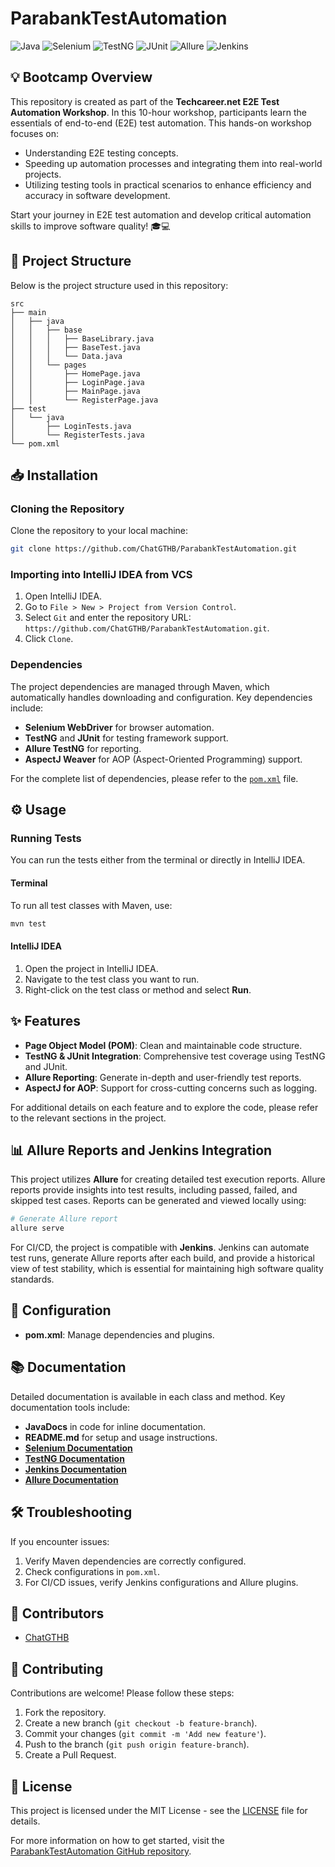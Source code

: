 
# ParabankTestAutomation

![Java](https://img.shields.io/badge/Java-ED8B00?style=for-the-badge&logo=java&logoColor=white)
![Selenium](https://img.shields.io/badge/Selenium-43B02A?style=for-the-badge&logo=selenium&logoColor=white)
![TestNG](https://img.shields.io/badge/TestNG-FF9E2C?style=for-the-badge&logo=testng&logoColor=white)
![JUnit](https://img.shields.io/badge/JUnit-4.13.2-25A162?style=for-the-badge&logo=junit&logoColor=white)
![Allure](https://img.shields.io/badge/Allure-E94D5F?style=for-the-badge&logo=allure&logoColor=white)
![Jenkins](https://img.shields.io/badge/Jenkins-D24939?style=for-the-badge&logo=jenkins&logoColor=white)

## 💡 Bootcamp Overview
This repository is created as part of the **Techcareer.net E2E Test Automation Workshop**. In this 10-hour workshop, participants learn the essentials of end-to-end (E2E) test automation. This hands-on workshop focuses on:
- Understanding E2E testing concepts.
- Speeding up automation processes and integrating them into real-world projects.
- Utilizing testing tools in practical scenarios to enhance efficiency and accuracy in software development.

Start your journey in E2E test automation and develop critical automation skills to improve software quality! 🎓💻

## 📁 Project Structure
Below is the project structure used in this repository:

```
src
├── main
│   ├── java
│   │   ├── base
│   │   │   ├── BaseLibrary.java
│   │   │   ├── BaseTest.java
│   │   │   └── Data.java
│   │   └── pages
│   │       ├── HomePage.java
│   │       ├── LoginPage.java
│   │       ├── MainPage.java
│   │       └── RegisterPage.java
├── test
│   └── java
│       ├── LoginTests.java
│       └── RegisterTests.java
└── pom.xml
```

## 📥 Installation
### Cloning the Repository
Clone the repository to your local machine:
```bash
git clone https://github.com/ChatGTHB/ParabankTestAutomation.git
```

### Importing into IntelliJ IDEA from VCS
1. Open IntelliJ IDEA.
2. Go to `File > New > Project from Version Control`.
3. Select `Git` and enter the repository URL: `https://github.com/ChatGTHB/ParabankTestAutomation.git`.
4. Click `Clone`.

### Dependencies
The project dependencies are managed through Maven, which automatically handles downloading and configuration. Key dependencies include:
- **Selenium WebDriver** for browser automation.
- **TestNG** and **JUnit** for testing framework support.
- **Allure TestNG** for reporting.
- **AspectJ Weaver** for AOP (Aspect-Oriented Programming) support.

For the complete list of dependencies, please refer to the [`pom.xml`](https://github.com/ChatGTHB/ParabankTestAutomation/blob/main/pom.xml) file.

## ⚙️ Usage
### Running Tests
You can run the tests either from the terminal or directly in IntelliJ IDEA.

#### Terminal
To run all test classes with Maven, use:
```bash
mvn test
```

#### IntelliJ IDEA
1. Open the project in IntelliJ IDEA.
2. Navigate to the test class you want to run.
3. Right-click on the test class or method and select **Run**.

## ✨ Features
- **Page Object Model (POM)**: Clean and maintainable code structure.
- **TestNG & JUnit Integration**: Comprehensive test coverage using TestNG and JUnit.
- **Allure Reporting**: Generate in-depth and user-friendly test reports.
- **AspectJ for AOP**: Support for cross-cutting concerns such as logging.

For additional details on each feature and to explore the code, please refer to the relevant sections in the project.

## 📊 Allure Reports and Jenkins Integration
This project utilizes **Allure** for creating detailed test execution reports. Allure reports provide insights into test results, including passed, failed, and skipped test cases. Reports can be generated and viewed locally using:

```bash
# Generate Allure report
allure serve
```

For CI/CD, the project is compatible with **Jenkins**. Jenkins can automate test runs, generate Allure reports after each build, and provide a historical view of test stability, which is essential for maintaining high software quality standards.

## 🔧 Configuration
- **pom.xml**: Manage dependencies and plugins.

## 📚 Documentation
Detailed documentation is available in each class and method. Key documentation tools include:
- **JavaDocs** in code for inline documentation.
- **README.md** for setup and usage instructions.
- [**Selenium Documentation**](https://www.selenium.dev/documentation/)
- [**TestNG Documentation**](https://testng.org/doc/)
- [**Jenkins Documentation**](https://www.jenkins.io/doc/)
- [**Allure Documentation**](https://docs.qameta.io/allure/)

## 🛠️ Troubleshooting
If you encounter issues:
1. Verify Maven dependencies are correctly configured.
2. Check configurations in `pom.xml`.
3. For CI/CD issues, verify Jenkins configurations and Allure plugins.

## 👥 Contributors
- [ChatGTHB](https://github.com/ChatGTHB)

## 🤝 Contributing
Contributions are welcome! Please follow these steps:
1. Fork the repository.
2. Create a new branch (`git checkout -b feature-branch`).
3. Commit your changes (`git commit -m 'Add new feature'`).
4. Push to the branch (`git push origin feature-branch`).
5. Create a Pull Request.

## 📜 License
This project is licensed under the MIT License - see the [LICENSE](LICENSE) file for details.

For more information on how to get started, visit the [ParabankTestAutomation GitHub repository](https://github.com/ChatGTHB/ParabankTestAutomation).
